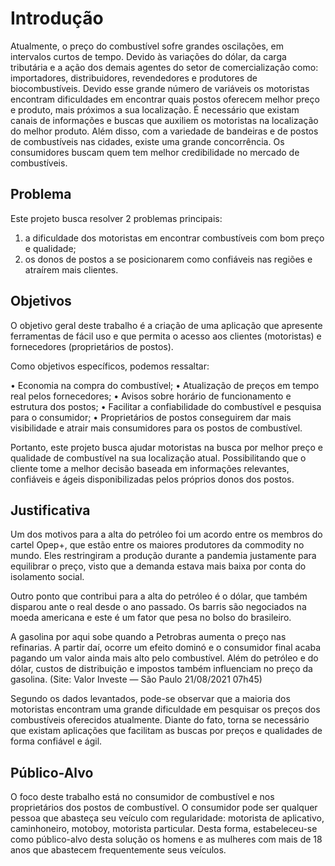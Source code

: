 # Introdução

Atualmente, o preço do combustível sofre grandes oscilações, em intervalos curtos de tempo. Devido às variações do dólar, da carga tributária e a ação dos demais agentes do setor de comercialização como: importadores, distribuidores, revendedores e produtores de biocombustíveis.
Devido esse grande número de variáveis os motoristas encontram dificuldades em encontrar quais postos oferecem melhor preço e produto, mais próximos a sua localização. 
É necessário que existam canais de informações e buscas que auxiliem os motoristas na localização do melhor produto.
Além disso, com a variedade de bandeiras e de postos de combustíveis nas cidades, existe uma grande concorrência. Os consumidores buscam quem tem melhor credibilidade no mercado de combustíveis.

## Problema
Este projeto busca resolver 2 problemas principais:
1) a dificuldade dos motoristas em encontrar combustíveis com bom preço e qualidade;
2) os donos de postos a se posicionarem como confiáveis nas regiões e atraírem mais clientes.


## Objetivos

O objetivo geral deste trabalho é a criação de uma aplicação que apresente ferramentas de fácil uso e que permita o acesso aos clientes (motoristas) e fornecedores (proprietários de postos).

Como objetivos específicos, podemos ressaltar:

•	Economia na compra do combustível;
•	Atualização de preços em tempo real pelos fornecedores;
•	Avisos sobre horário de funcionamento e estrutura dos postos;
•	Facilitar a confiabilidade do combustível e pesquisa para o consumidor;
•	Proprietários de postos conseguirem dar mais visibilidade e atrair mais consumidores para os postos de combustível.

Portanto, este projeto busca ajudar motoristas na busca por melhor preço e qualidade de combustível na sua localização atual. Possibilitando que o cliente tome a melhor decisão baseada em informações relevantes, confiáveis e ágeis disponibilizadas pelos próprios donos dos postos.


## Justificativa

Um dos motivos para a alta do petróleo foi um acordo entre os membros do cartel Opep+, que estão entre os maiores produtores da commodity no mundo. Eles restringiram a produção durante a pandemia justamente para equilibrar o preço, visto que a demanda estava mais baixa por conta do isolamento social.

Outro ponto que contribui para a alta do petróleo é o dólar, que também disparou ante o real desde o ano passado. Os barris são negociados na moeda americana e este é um fator que pesa no bolso do brasileiro.

A gasolina por aqui sobe quando a Petrobras aumenta o preço nas refinarias. A partir daí, ocorre um efeito dominó e o consumidor final acaba pagando um valor ainda mais alto pelo combustível. Além do petróleo e do dólar, custos de distribuição e impostos também influenciam no preço da gasolina.
(Site: Valor Investe — São Paulo 21/08/2021 07h45)

Segundo os dados levantados, pode-se observar que a maioria dos motoristas encontram uma grande dificuldade em pesquisar os preços dos combustíveis oferecidos atualmente. Diante do fato, torna se necessário que existam aplicações que facilitam as buscas por preços e qualidades de forma confiável e ágil. 


## Público-Alvo

O foco deste trabalho está no consumidor de combustível e nos proprietários dos postos de combustível.
O consumidor pode ser qualquer pessoa que abasteça seu veículo com regularidade: motorista de aplicativo, caminhoneiro, motoboy, motorista particular.
Desta forma, estabeleceu-se como público-alvo desta solução os homens e as mulheres com mais de 18 anos que abastecem frequentemente seus veículos.


